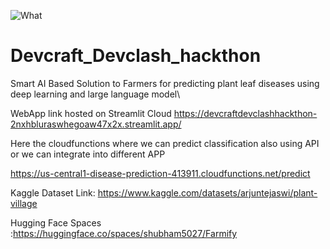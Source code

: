 
![What](https://github.com/shubham5027/Devcraft_Devclash_hackthon/assets/132193443/dd135b3e-b718-4d1f-a5b2-438520708c09)

# Devcraft_Devclash_hackthon
Smart AI Based Solution to Farmers for predicting plant leaf diseases using deep learning and large language model\

WebApp link hosted on Streamlit Cloud 
https://devcraftdevclashhackthon-2nxhbluraswhegoaw47x2x.streamlit.app/


Here the cloudfunctions where we can predict classification also using API or we can integrate into different APP

https://us-central1-disease-prediction-413911.cloudfunctions.net/predict


Kaggle Dataset Link: https://www.kaggle.com/datasets/arjuntejaswi/plant-village

Hugging Face Spaces :https://huggingface.co/spaces/shubham5027/Farmify


